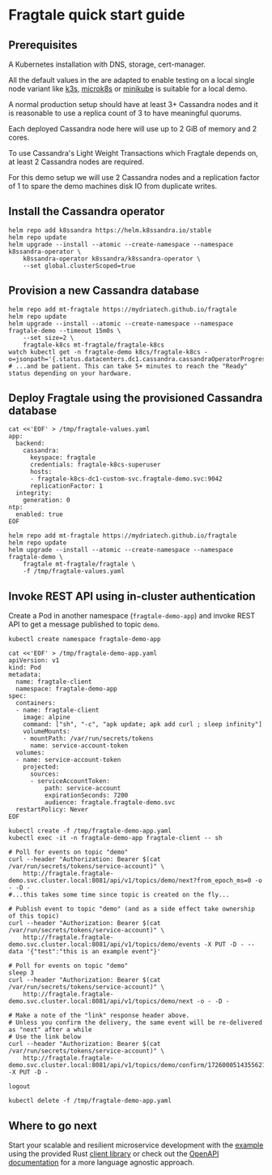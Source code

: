 # Fragtale quick start guide

## Prerequisites

A Kubernetes installation with DNS, storage, cert-manager.

All the default values in the are adapted to enable testing on a local single
node variant like [k3s](https://k3s.io/), [microk8s](https://microk8s.io/)
or [minikube](https://minikube.sigs.k8s.io/docs/) is suitable for a local demo.

A normal production setup should have at least 3+ Cassandra nodes and it is
reasonable to use a replica count of 3 to have meaningful quorums.

Each deployed Cassandra node here will use up to 2 GiB of memory and 2 cores.

To use Cassandra's Light Weight Transactions which Fragtale depends on, at least
2 Cassandra nodes are required.

For this demo setup we will use 2 Cassandra nodes and a replication factor of 1
to spare the demo machines disk IO from duplicate writes.

## Install the Cassandra operator

```text
helm repo add k8ssandra https://helm.k8ssandra.io/stable
helm repo update
helm upgrade --install --atomic --create-namespace --namespace k8ssandra-operator \
    k8ssandra-operator k8ssandra/k8ssandra-operator \
    --set global.clusterScoped=true
```

## Provision a new Cassandra database

```text
helm repo add mt-fragtale https://mydriatech.github.io/fragtale
helm repo update
helm upgrade --install --atomic --create-namespace --namespace fragtale-demo --timeout 15m0s \
    --set size=2 \
    fragtale-k8cs mt-fragtale/fragtale-k8cs
watch kubectl get -n fragtale-demo k8cs/fragtale-k8cs -o=jsonpath='{.status.datacenters.dc1.cassandra.cassandraOperatorProgress}'
# ...and be patient. This can take 5+ minutes to reach the "Ready" status depending on your hardware.
```

## Deploy Fragtale using the provisioned Cassandra database

```text
cat <<'EOF' > /tmp/fragtale-values.yaml
app:
  backend:
    cassandra:
      keyspace: fragtale
      credentials: fragtale-k8cs-superuser
      hosts:
      - fragtale-k8cs-dc1-custom-svc.fragtale-demo.svc:9042
      replicationFactor: 1
  integrity:
    generation: 0
ntp:
  enabled: true
EOF

helm repo add mt-fragtale https://mydriatech.github.io/fragtale
helm repo update
helm upgrade --install --atomic --create-namespace --namespace fragtale-demo \
    fragtale mt-fragtale/fragtale \
    -f /tmp/fragtale-values.yaml
```

## Invoke REST API using in-cluster authentication

Create a Pod in another namespace (`fragtale-demo-app`) and invoke REST API to get
a message published to topic `demo`.

```
kubectl create namespace fragtale-demo-app

cat <<'EOF' > /tmp/fragtale-demo-app.yaml
apiVersion: v1
kind: Pod
metadata:
  name: fragtale-client
  namespace: fragtale-demo-app
spec:
  containers:
  - name: fragtale-client
    image: alpine
    command: ["sh", "-c", "apk update; apk add curl ; sleep infinity"] 
    volumeMounts:
    - mountPath: /var/run/secrets/tokens
      name: service-account-token
  volumes:
  - name: service-account-token
    projected:
      sources:
      - serviceAccountToken:
          path: service-account
          expirationSeconds: 7200
          audience: fragtale.fragtale-demo.svc
  restartPolicy: Never
EOF

kubectl create -f /tmp/fragtale-demo-app.yaml
kubectl exec -it -n fragtale-demo-app fragtale-client -- sh

# Poll for events on topic "demo"
curl --header "Authorization: Bearer $(cat /var/run/secrets/tokens/service-account)" \
    http://fragtale.fragtale-demo.svc.cluster.local:8081/api/v1/topics/demo/next?from_epoch_ms=0 -o - -D -
#...this takes some time since topic is created on the fly...

# Publish event to topic "demo" (and as a side effect take ownership of this topic)
curl --header "Authorization: Bearer $(cat /var/run/secrets/tokens/service-account)" \
    http://fragtale.fragtale-demo.svc.cluster.local:8081/api/v1/topics/demo/events -X PUT -D - --data '{"test":"this is an example event"}'

# Poll for events on topic "demo"
sleep 3
curl --header "Authorization: Bearer $(cat /var/run/secrets/tokens/service-account)" \
    http://fragtale.fragtale-demo.svc.cluster.local:8081/api/v1/topics/demo/next -o - -D -

# Make a note of the "link" response header above.
# Unless you confirm the delivery, the same event will be re-delivered as "next" after a while
# Use the link below
curl --header "Authorization: Bearer $(cat /var/run/secrets/tokens/service-account)" \
    http://fragtale.fragtale-demo.svc.cluster.local:8081/api/v1/topics/demo/confirm/1726000514355621/1 -X PUT -D -

logout

kubectl delete -f /tmp/fragtale-demo-app.yaml

```


## Where to go next

Start your scalable and resilient microservice development with the
[example](../fragtale-client/examples/event_handler.rs) using the provided Rust
[client library](../fragtale-client/) or check out the
[OpenAPI documentation](../fragtale-api/openapi.json) for a more language agnostic
approach.
